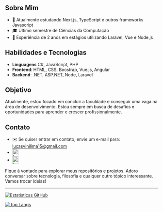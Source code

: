 <h2>Sobre Mim</h2>

- 🚀 Atualmente estudando Next.js, TypeScript e outros frameworks Javascript</li>
- 🎓 Último semestre de Ciências da Computação</li>
- 💼 Experiência de 2 anos em estágios utilizando Laravel, Vue e Node.js</li>

## Habilidades e Tecnologias

- **Linguagens** C#, JavaScript, PHP</li>
- **Frontend**: HTML, CSS, Boostrap, Vue.js, Angular
- **Backend**: .NET, ASP.NET, Node, Laravel

## Objetivo

Atualmente, estou focado em concluir a faculdade e conseguir uma vaga na área de desenvolvimento. Estou sempre em busca de desafios e oportunidades para aprender e crescer profissionalmente.

## Contato

- ✉️ Se quiser entrar em contato, envie um e-mail para: lucasvinilima15@gmail.com
- <a href="https://www.linkedin.com/in/lucaslimadeveloper" target="blank"><img align="center" src="https://raw.githubusercontent.com/rahuldkjain/github-profile-readme-generator/master/src/images/icons/Social/linked-in-alt.svg" alt="lucas-lima15" height="25" width="20" /></a>
- <a href="https://instagram.com/lucaslimadev" target="blank"><img align="center" src="https://raw.githubusercontent.com/rahuldkjain/github-profile-readme-generator/master/src/images/icons/Social/instagram.svg" alt="lucaslimadev" height="25" width="20" /></a>

Fique à vontade para explorar meus repositórios e projetos. Adoro conversar sobre tecnologia, filosofia e qualquer outro tópico interessante. Vamos trocar ideias!

---
[![Estatísticas GitHub](https://github-readme-stats.vercel.app/api?username=lucas-lima-developer&show_icons=true&locale=pt-br&include_all_commits=true&hide_title=true&theme=dark)](https://github-readme-stats.vercel.app/api?username=lucas-lima-developer&show_icons=true&locale=pt-br&include_all_commits=true&hide_title=true&theme=dark)

[![Top Langs](https://github-readme-stats.vercel.app/api/top-langs/?username=lucas-lima-developer&theme=dark&locale=pt-br)](https://github.com/anuraghazra/github-readme-stats)
